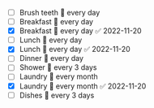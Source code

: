 - [ ] Brush teeth 🔁 every day
- [ ] Breakfast 🔁 every day
- [x] Breakfast 🔁 every day ✅ 2022-11-20
- [ ] Lunch 🔁 every day
- [x] Lunch 🔁 every day ✅ 2022-11-20
- [ ] Dinner 🔁 every day 
- [ ] Shower 🔁 every 3 days 
- [ ] Laundry 🔁 every month
- [x] Laundry 🔁 every month ✅ 2022-11-20
- [ ] Dishes 🔁 every 3 days